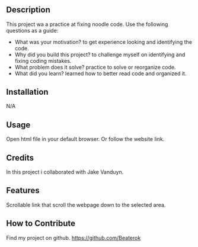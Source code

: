 # <Website Mockup>

## Description

This project wa a practice at fixing noodle code. Use the following questions as a guide:

- What was your motivation?
    to get experience looking and identifying the code.
- Why did you build this project? 
    to challenge myself on identifying and fixing coding mistakes.
- What problem does it solve?
    practice to solve or reorganize code.
- What did you learn?
    learned how to better read code and organized it.
    
## Installation

N/A

## Usage

Open html file in your default browser.
Or follow the website link.

## Credits

In this project i collaborated with Jake Vanduyn.

## Features

Scrollable link that scroll the webpage down to the selected area.

## How to Contribute

Find my project on github. https://github.com/Beaterok